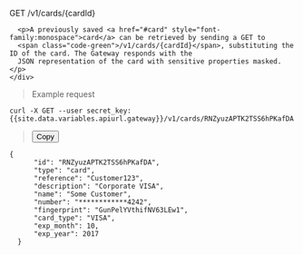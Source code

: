 <div class="method-area">
  <div class="method-copy">
    <div class="method-copy-padding">
      <p><span class="api-operation">GET</span> <span class="code-green">/v1/cards/{cardId}</span></p>

      <p>A previously saved <a href="#card" style="font-family:monospace">card</a> can be retrieved by sending a GET to
      <span class="code-green">/v1/cards/{cardId}</span>, substituting the ID of the card. The Gateway responds with the
      JSON representation of the card with sensitive properties masked.</p>
    </div>
  </div>

  <blockquote>Example request</blockquote>
  <pre id="card-saved"><code class="json">curl -X GET --user secret_key: {{site.data.variables.apiurl.gateway}}/v1/cards/RNZyuzAPTK2TSS6hPKafDA</code></pre>
  <blockquote><button id="btn" class="btn copy" data-clipboard-target="#card-saved" onclick="Materialize.toast('Copied!', 2000)">Copy</button></blockquote>

  <pre><code>{
      "id": "RNZyuzAPTK2TSS6hPKafDA",
      "type": "card",
      "reference": "Customer123",
      "description": "Corporate VISA",
      "name": "Some Customer",
      "number": "************4242",
      "fingerprint": "GunPelYVthifNV63LEw1",
      "card_type": "VISA",
      "exp_month": 10,
      "exp_year": 2017
  }</code>
  </pre>
</div>

